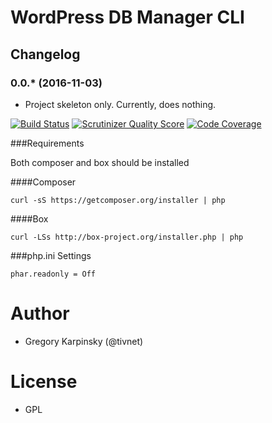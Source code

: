 # WordPress DB Manager CLI

## Changelog

### 0.0.* (2016-11-03)

* Project skeleton only. Currently, does nothing.

[![Build Status](https://travis-ci.org/tivnet/wpdb.png?branch=master)](https://travis-ci.org/tivnet/wpdb)
[![Scrutinizer Quality Score](https://scrutinizer-ci.com/g/tivnet/wpdb/badges/quality-score.png?s=18c7986bab3dcf1fe80da346609f9b6a97e3dc19)](https://scrutinizer-ci.com/g/tivnet/wpdb/)
[![Code Coverage](https://scrutinizer-ci.com/g/tivnet/wpdb/badges/coverage.png?s=328ee8e2fabc6ba7acac609a8595a5d2e7af03dd)](https://scrutinizer-ci.com/g/tivnet/wpdb/)

###Requirements

Both composer and box should be installed

####Composer

```
curl -sS https://getcomposer.org/installer | php
```

####Box
```
curl -LSs http://box-project.org/installer.php | php
```

###php.ini Settings
```
phar.readonly = Off
```

# Author

* Gregory Karpinsky (@tivnet)

# License

* GPL
